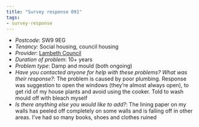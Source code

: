 ```yaml
---
title: "Survey response 091"
tags: 
- survey-response
---
```


- *Postcode*: SW9 9EG  
- *Tenancy*: Social housing, council housing  
- *Provider*: [Lambeth Council](providers/Lambeth) 
- *Duration of problem*: 10+ years  
- *Problem type*: Damp and mould (both ongoing)  
- *Have you contacted anyone for help with these problems? What was their response?*: The problem is caused by poor plumbing. Response was suggestion to open the windows (they’re almost always open), to get rid of my house plants and avoid using the cooker. Told to wash mould off with bleach myself 
- *Is there anything else you would like to add?*: The lining paper on my walls has peeled off completely on some walls and is falling off in other areas. I’ve had so many books, shoes and clothes ruined 